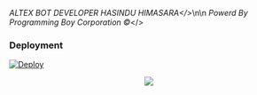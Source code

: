 *ALTEX BOT*
*DEVELOPER HASINDU HIMASARA</>*\n\n
*Powerd By Programming Boy Corporation ©️*</>

### Deployment
[![Deploy](https://www.herokucdn.com/deploy/button.svg)](https://heroku.com/deploy?template=https://github.com/Hasindu-Himasara/The-Anki-Vector)


<p align="center">
  <img src="https://telegra.ph/file/9ff19e394287ac94119a4.jpg">
</p>



